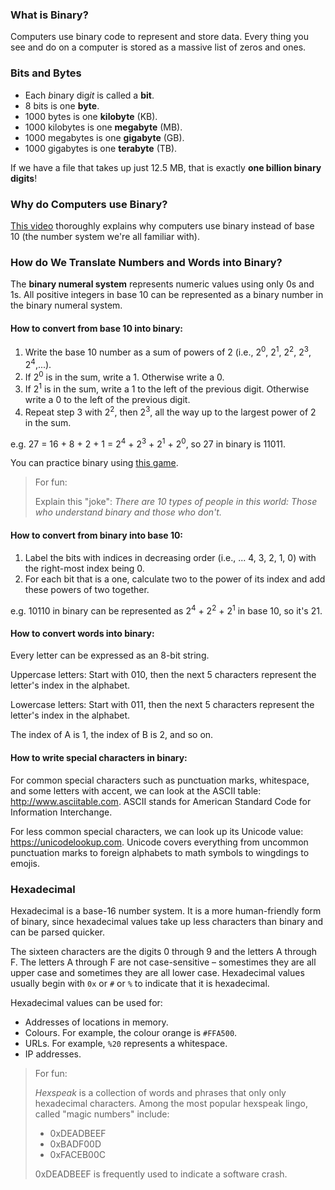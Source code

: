 ### What is Binary?

Computers use binary code to represent and store data. Every thing you see and do on a computer is stored as a massive list of zeros and ones.

### Bits and Bytes

* Each *b*inary dig*it* is called a **bit**.
* 8 bits is one **byte**.
* 1000 bytes is one **kilobyte** (KB).
* 1000 kilobytes is one **megabyte** (MB).
* 1000 megabytes is one **gigabyte** (GB).
* 1000 gigabytes is one **terabyte** (TB).

If we have a file that takes up just 12.5 MB, that is exactly **one billion binary digits**!

### Why do Computers use Binary?

[This video](https://www.youtube.com/watch?v=M41M9ATm49M) thoroughly explains why computers use binary instead of base 10 (the number system we're all familiar with).

### How do We Translate Numbers and Words into Binary?

The **binary numeral system** represents numeric values using only 0s and 1s. All positive integers in base 10 can be represented as a binary number in the binary numeral system.

#### How to convert from base 10 into binary:

1. Write the base 10 number as a sum of powers of 2 (i.e., 2<sup>0</sup>, 2<sup>1</sup>, 2<sup>2</sup>, 2<sup>3</sup>, 2<sup>4</sup>,...).
2. If 2<sup>0</sup> is in the sum, write a 1. Otherwise write a 0.
3. If 2<sup>1</sup> is in the sum, write a 1 to the left of the previous digit. Otherwise write a 0 to the left of the previous digit.
4. Repeat step 3 with 2<sup>2</sup>, then 2<sup>3</sup>, all the way up to the largest power of 2 in the sum.

e.g. 27 = 16 + 8 + 2 + 1 = 2<sup>4</sup> + 2<sup>3</sup> + 2<sup>1</sup> + 2<sup>0</sup>, so 27 in binary is 11011.

You can practice binary using [this game](http://sarahstrong.ca/binary/binaryGame.html).

>  For fun:
>
>  Explain this "joke": *There are 10 types of people in this world: Those who understand binary and those who don't.*

#### How to convert from binary into base 10:

1. Label the bits with indices in decreasing order (i.e., ... 4, 3, 2, 1, 0) with the right-most index being 0.
2. For each bit that is a one, calculate two to the power of its index and add these powers of two together.

e.g. 10110 in binary can be represented as </sup>2<sup>4</sup> + </sup>2<sup>2</sup> + </sup>2<sup>1</sup> in base 10, so it's 21.

#### How to convert words into binary:

Every letter can be expressed as an 8-bit string. 

Uppercase letters: Start with 010, then the next 5 characters represent the letter's index in the alphabet.

Lowercase letters: Start with 011, then the next 5 characters represent the letter's index in the alphabet.

The index of A is 1, the index of B is 2, and so on.

#### How to write special characters in binary:

For common special characters such as punctuation marks, whitespace, and some letters with accent, we can look at the ASCII table: http://www.asciitable.com. ASCII stands for American Standard Code for Information Interchange.

For less common special characters, we can look up its Unicode value: https://unicodelookup.com. Unicode covers everything from uncommon punctuation marks to foreign alphabets to math symbols to wingdings to emojis.

### Hexadecimal

Hexadecimal is a base-16 number system. It is a more human-friendly form of binary, since hexadecimal values take up less characters than binary and can be parsed quicker.

The sixteen characters are the digits 0 through 9 and the letters A through F. The letters A through F are not case-sensitive – somestimes they are all upper case and sometimes they are all lower case. Hexadecimal values usually begin with `0x` or `#` or `%` to indicate that it is hexadecimal.

Hexadecimal values can be used for:

* Addresses of locations in memory.
* Colours. For example, the colour orange is `#FFA500`.
* URLs. For example, `%20` represents a whitespace.
* IP addresses.

>  For fun:
>
>  *Hexspeak* is a collection of words and phrases that only only hexadecimal characters. Among the most popular hexspeak lingo, called "magic numbers" include:
>
>  * 0xDEADBEEF
>  * 0xBADF00D
>  * 0xFACEB00C
>
>  0xDEADBEEF is frequently used to indicate a software crash.
